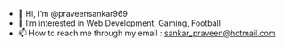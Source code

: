 - 👋 Hi, I’m @praveensankar969
- 👀 I’m interested in Web Development, Gaming, Football
- 📫 How to reach me through my email : sankar_praveen@hotmail.com

